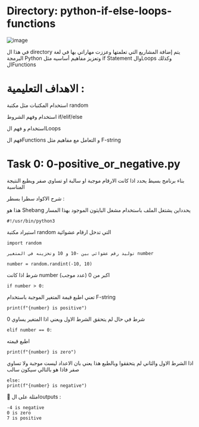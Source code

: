 # Directory: python-if-else-loops-functions

![image](https://github.com/user-attachments/assets/fe38c761-2c32-43ce-8226-c04ade90e8fb)


في هذا ال directory يتم إضافة المشاريع التي تعلمتها وعززت مهاراتي بها في لغة البرمجة Python وتعزيز مفاهيم أساسيه مثل if Statement والLoops وكذلك الFunctions

# الاهداف التعليمية :

استخدام المكتبات مثل مكتبة random

استخدام وفهم الشروط if/elif/else

استخدام و فهم الLoops

فهم الFunctions و التعامل مع مفاهيم مثل F-string



# Task 0: 0-positive_or_negative.py
 بناء برنامج بسيط يحدد اذا كانت الارقام موجبة او سالبة او تساوي صفر ويطبع النتيجة المناسبة


شرح الاكواد سطرا بسطر :

هذا هو Shebang يحدداين يشتغل الملف باستخدام مشغل البايثون الموجود بهذا المسار

```#!/usr/bin/python3```

  استيراد مكتبة random التي تدخل ارقام عشوائية 
  
```import random```

    توليد رقم عشوائي بين -10 و 10 وتخزينه في المتغير number
    
```number = random.randint(-10, 10)```

شرط اذا كانت number اكبر من 0 (عدد موجب)

```if number > 0:```

تعني اطبع قيمة المتغير الموجبة باستخدام F-string

```print(f"{number} is positive")```


   شرط في حال لم يتحقق الشرط الاول ويعني اذا المتغير يساوي 0 
   
```elif number == 0:```

اطبع قيمته 

```print(f"{number} is zero")```


اذا الشرط الاول والثاني  لم يتحققوا وبالطبع هذا يعني بان الاعداد ليست موجبة ولا تساوي صفر فاذا هو بالتالي سيكون سالب

```
else:
print(f"{number} is negative")
```


📌 امثلة على الoutputs :
```
-4 is negative
0 is zero
7 is positive
```
